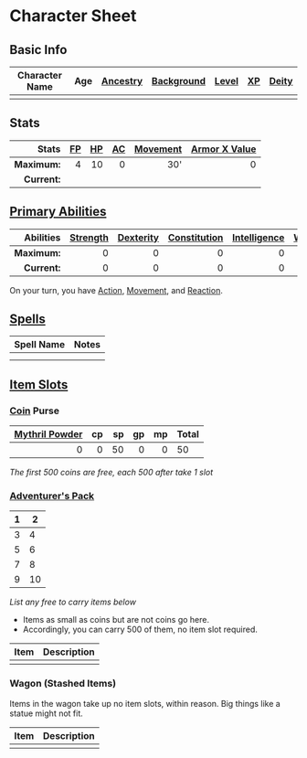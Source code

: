 # Character Sheet
## Basic Info

| Character Name | Age | [Ancestry](../../Player%20Characters/Ancenstries/Ancestry.md) | [Background](../../Player%20Characters/Backgrounds.md) | [Level](../../Player%20Characters/Derived%20Statistics/Level.md) | [XP](../../Player%20Characters/Derived%20Statistics/Experience%20Points.md) | [Deity](../../Magic/Spells/Deities/Deities.md) |
| -------------- | --: | ------------------------------------------------------------: | -----------------------------------------------------: | ---------------------------------------------------------------: | --------------------------------------------------------------------------: | ---------------------------------------------: |
|                |     |                                                               |                                                        |                                                                  |                                                                             |                                                |
## Stats

|        Stats | [FP](../../Player%20Characters/Derived%20Statistics/Fatigue%20Points.md) | [HP](../../Player%20Characters/Derived%20Statistics/Health%20Points.md) | [AC](../../Player%20Characters/Derived%20Statistics/Armor%20Class.md) | [Movement](../../Game%20Procedures/Movement.md) | [Armor X Value](../../Items/Equipment/Individual%20Item%20Cards/Armors/Armor%20Properties/Armor%20X%20Property.md) |
| -----------: | -----------------------------------------------------------------------: | ----------------------------------------------------------------------: | --------------------------------------------------------------------: | ----------------------------------------------: | -----------------------------------------------------------------------------------------------------------------: |
| **Maximum:** |                                                                        4 |                                                                      10 |                                                                     0 |                                             30' |                                                                                                                  0 |
| **Current:** |                                                                          |                                                                         |                                                                       |                                                 |                                                                                                                    |
## [Primary Abilities](../../Player%20Characters/Chosen%20Statistics/Ability%20Scores.md)

|    Abilities | [Strength](../../Player%20Characters/Chosen%20Statistics/Strength.md) | [Dexterity](../../Player%20Characters/Chosen%20Statistics/Dexterity.md) | [Constitution](../../Player%20Characters/Chosen%20Statistics/Constitution.md) | [Intelligence](../../Player%20Characters/Chosen%20Statistics/Intelligence.md) | [Wisdom](../../Player%20Characters/Chosen%20Statistics/Wisdom.md)<br> | [Charisma](../../Player%20Characters/Chosen%20Statistics/Charisma.md)<br> |
| -----------: | --------------------------------------------------------------------: | ----------------------------------------------------------------------: | ----------------------------------------------------------------------------: | ----------------------------------------------------------------------------: | --------------------------------------------------------------------: | ------------------------------------------------------------------------: |
| **Maximum:** |                                                                     0 |                                                                       0 |                                                                             0 |                                                                             0 |                                                                     0 |                                                                         0 |
| **Current:** |                                                                     0 |                                                                       0 |                                                                             0 |                                                                             0 |                                                                     0 |                                                                         0 |
On your turn, you have [Action](../../Game%20Procedures/Action.md), [Movement](../../Game%20Procedures/Movement.md), and [Reaction](../../Game%20Procedures/Reaction.md).
## [Spells](../../Magic/Spells.md)

| Spell Name | Notes |
| ---------- | ----- |
|            |       |
|            |       |

## [Item Slots](../../Player%20Characters/Derived%20Statistics/Item%20Slots.md)
### [Coin](../../Economy/Coins.md) Purse

| [Mythril Powder](../../Magic/Mythril.md) |  cp |  sp |  gp |  mp | Total |
| ---------------------------------------: | --: | --: | --: | --: | ----- |
|                                        0 |   0 |  50 |   0 |   0 | 50    |
<!-- TBLFM: @>$6=sum($1..$-1) -->
*The first 500 coins are free, each 500 after take 1 slot*
### [Adventurer's Pack](../../Items/Equipment/Individual%20Item%20Cards/Gear/100%20Coins/Adventurer's%20Pack.md)

| 1   | 2   |
| --- | --- |
| 3   | 4   |
| 5   | 6   |
| 7   | 8   |
| 9   | 10  |
*List any free to carry items below*
- Items as small as coins but are not coins go here.
- Accordingly, you can carry 500 of them, no item slot required.

| Item | Description |
| ---- | ----------- |
|      |             |
### Wagon (Stashed Items)
Items in the wagon take up no item slots, within reason. Big things like a statue might not fit.

| Item | Description |
| ---- | ----------- |
|      |             |
